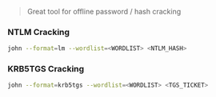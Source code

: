 >Great tool for offline password / hash cracking 

### NTLM Cracking

``` zsh
john --format=lm --wordlist=<WORDLIST> <NTLM_HASH>
```

### KRB5TGS Cracking

``` zsh
john --format=krb5tgs --wordlist=<WORDLIST> <TGS_TICKET>
```
